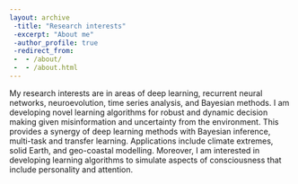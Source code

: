 ```yaml
---
layout: archive	
 -title: "Research interests"		
 -excerpt: "About me"		
 -author_profile: true		
 -redirect_from: 		
 -  - /about/		
 -  - /about.html		
---
```

 

My research interests are in areas of deep learning, recurrent neural networks, neuroevolution, time series analysis, and Bayesian methods. I am developing novel learning algorithms for robust and dynamic decision making given misinformation and uncertainty from the environment. This provides a synergy of deep learning methods with Bayesian inference, multi-task and transfer learning. Applications include climate extremes, solid Earth, and geo-coastal modelling. Moreover, I am interested in developing learning algorithms to simulate aspects of consciousness that include personality and attention.

